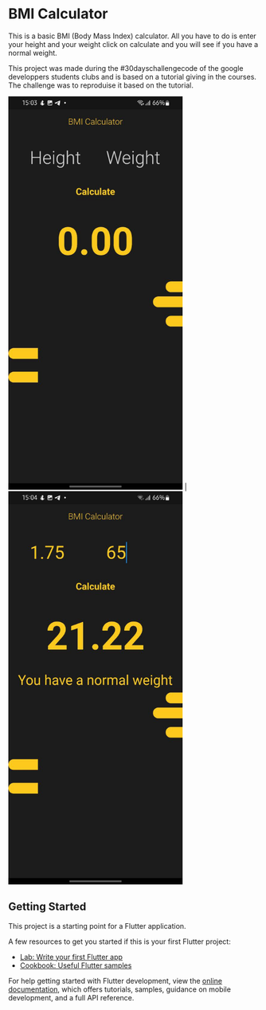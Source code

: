 # BMI Calculator

This is a basic BMI (Body Mass Index) calculator. All you have to do is enter your height and your weight click on calculate and you will see if you have a normal weight.

This project was made during the #30dayschallengecode of the google developpers students clubs and is based on a tutorial giving in the courses. The challenge was to reproduise it based on the tutorial.

 <img src="https://github.com/prosmaw/BMI/blob/main/test/photo_3_2023-03-17_09-26-44.jpg" width="350" height="790"> |  <img src="https://github.com/prosmaw/BMI/blob/main/test/photo_4_2023-03-17_09-26-44.jpg" width="350" height="790">

## Getting Started

This project is a starting point for a Flutter application.

A few resources to get you started if this is your first Flutter project:

- [Lab: Write your first Flutter app](https://docs.flutter.dev/get-started/codelab)
- [Cookbook: Useful Flutter samples](https://docs.flutter.dev/cookbook)

For help getting started with Flutter development, view the
[online documentation](https://docs.flutter.dev/), which offers tutorials,
samples, guidance on mobile development, and a full API reference.

